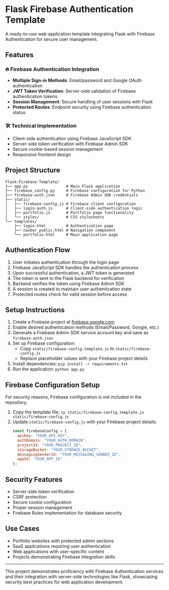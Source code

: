 # Flask Firebase Authentication Template

A ready-to-use web application template integrating Flask with Firebase Authentication for secure user management.

## Features

### 🔥 Firebase Authentication Integration
- **Multiple Sign-in Methods**: Email/password and Google OAuth authentication
- **JWT Token Verification**: Server-side validation of Firebase authentication tokens
- **Session Management**: Secure handling of user sessions with Flask
- **Protected Routes**: Endpoint security using Firebase authentication status

### 🛠️ Technical Implementation
- Client-side authentication using Firebase JavaScript SDK
- Server-side token verification with Firebase Admin SDK
- Secure cookie-based session management
- Responsive frontend design

## Project Structure

```
Flask-Firebase-Template/
├── app.py                 # Main Flask application
├── firebase_config.py     # Firebase configuration for Python
├── firebase-auth.json     # Firebase Admin SDK credentials
├── static/
│   ├── firebase-config.js # Firebase client configuration
│   ├── login-auth.js      # Client-side authentication logic
│   ├── portfolio.js       # Portfolio page functionality
│   └── styles/            # CSS stylesheets
└── templates/
    ├── login.html         # Authentication page
    ├── navbar_public.html # Navigation component
    └── portfolio.html     # Main application page
```

## Authentication Flow

1. User initiates authentication through the login page
2. Firebase JavaScript SDK handles the authentication process
3. Upon successful authentication, a JWT token is generated
4. The token is sent to the Flask backend for verification
5. Backend verifies the token using Firebase Admin SDK
6. A session is created to maintain user authentication state
7. Protected routes check for valid session before access

## Setup Instructions

1. Create a Firebase project at [firebase.google.com](https://firebase.google.com)
2. Enable desired authentication methods (Email/Password, Google, etc.)
3. Generate a Firebase Admin SDK service account key and save as `firebase-auth.json`
4. Set up Firebase configuration:
   - Copy `static/firebase-config.template.js` to `static/firebase-config.js`
   - Replace placeholder values with your Firebase project details
5. Install dependencies: `pip install -r requirements.txt`
6. Run the application: `python app.py`

## Firebase Configuration Setup

For security reasons, Firebase configuration is not included in the repository.

1. Copy the template file: `cp static/firebase-config.template.js static/firebase-config.js`
2. Update `static/firebase-config.js` with your Firebase project details:
   ```javascript
   const firebaseConfig = {
     apiKey: "YOUR_API_KEY",
     authDomain: "YOUR_AUTH_DOMAIN",
     projectId: "YOUR_PROJECT_ID",
     storageBucket: "YOUR_STORAGE_BUCKET",
     messagingSenderId: "YOUR_MESSAGING_SENDER_ID",
     appId: "YOUR_APP_ID"
   };
   ```

## Security Features

- Server-side token verification
- CSRF protection
- Secure cookie configuration
- Proper session management
- Firebase Rules implementation for database security

## Use Cases

- Portfolio websites with protected admin sections
- SaaS applications requiring user authentication
- Web applications with user-specific content
- Projects demonstrating Firebase integration skills

---

This project demonstrates proficiency with Firebase Authentication services and their integration with server-side technologies like Flask, showcasing security best practices for web application development.